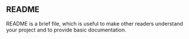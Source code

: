 ## README ##
README is a brief file, which is useful to make other readers understand your project and to provide basic documentation.
